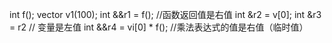 int f();
vector<int> v1(100);
int &&r1 = f(); //函数返回值是右值
int &r2 = v[0];
int &r3 = r2 // 变量是左值
int &&r4 = vi[0] * f(); //乘法表达式的值是右值（临时值）